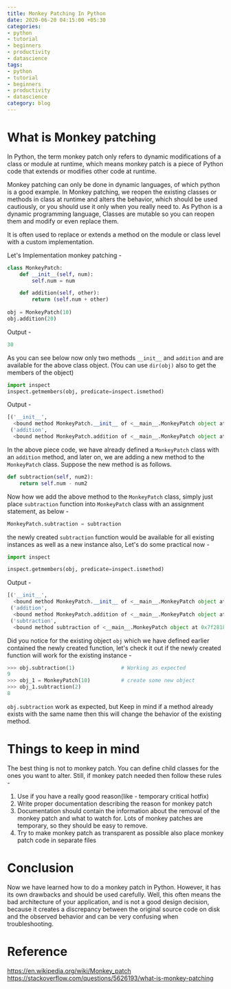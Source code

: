 ```yaml
---
title: Monkey Patching In Python
date: 2020-06-20 04:15:00 +05:30
categories:
- python
- tutorial
- beginners
- productivity
- datascience
tags:
- python
- tutorial
- beginners
- productivity
- datascience
category: blog
---
```


# What is Monkey patching
In Python, the term monkey patch only refers to dynamic modifications of a class or module at runtime, which means monkey patch is a piece of Python code that extends or modifies other code at runtime.

Monkey patching can only be done in dynamic languages, of which python is a good example. In Monkey patching, we reopen the existing classes or methods in class at runtime and alters the behavior, which should be used cautiously, or you should use it only when you really need to. As Python is a dynamic programming language, Classes are mutable so you can reopen them and modify or even replace them.

It is often used to replace or extends a method on the module or class level with a custom implementation.

Let's Implementation monkey patching -

```python
class MonkeyPatch:
    def __init__(self, num):
        self.num = num

    def addition(self, other):
        return (self.num + other)
    
obj = MonkeyPatch(10)
obj.addition(20)
```
Output - 
```python
30
```
As you can see below now only two methods `__init__` and `addition` and are available for the above class object. (You can use `dir(obj)` also to get the members of the object)

```python
import inspect 
inspect.getmembers(obj, predicate=inspect.ismethod)                                                                                                                                       
```
Output - 
```python
[('__init__',
  <bound method MonkeyPatch.__init__ of <__main__.MonkeyPatch object at 0x7f32495d7c50>>),
 ('addition',
  <bound method MonkeyPatch.addition of <__main__.MonkeyPatch object at 0x7f32495d7c50>>)]
```
In the above piece code, we have already defined a `MonkeyPatch` class with an `addition` method, and later on, we are adding a new method to the `MonkeyPatch` class. Suppose the new method is as follows.
```python
def subtraction(self, num2):
    return self.num - num2
```
Now how we add the above method to the `MonkeyPatch` class, simply just place `subtraction` function into `MonkeyPatch` class with an assignment statement, as below -
```python
MonkeyPatch.subtraction = subtraction
```
the newly created `subtraction` function would be available for all existing instances as well as a new instance also, Let's do some practical now - 
```python
import inspect

inspect.getmembers(obj, predicate=inspect.ismethod)
```
Output - 
```python
[('__init__',
  <bound method MonkeyPatch.__init__ of <__main__.MonkeyPatch object at 0x7f28186b8c88>>),
 ('addition',
  <bound method MonkeyPatch.addition of <__main__.MonkeyPatch object at 0x7f28186b8c88>>),
 ('subtraction',
  <bound method subtraction of <__main__.MonkeyPatch object at 0x7f28186b8c88>>)]
```
Did you notice for the existing object `obj` which we have defined earlier contained the newly created function, let's check it out if the newly created function will work for the existing instance -
```python
>>> obj.subtraction(1)               # Working as expected
9
>>> obj_1 = MonkeyPatch(10)          # create some new object
>>> obj_1.subtraction(2)
8
```
`obj.subtraction` work as expected, but Keep in mind if a method already exists with the same name then this will change the behavior of the existing method.

# Things to keep in mind
The best thing is not to monkey patch. You can define child classes for the ones you want to alter. Still, if monkey patch needed then follow these rules -

1. Use if you have a really good reason(like - temporary critical hotfix)
2. Write proper documentation describing the reason for monkey patch
3. Documentation should contain the information about the removal of the monkey patch and what to watch for. Lots of monkey patches are temporary, so they should be easy to remove.
4. Try to make monkey patch as transparent as possible also place monkey patch code in separate files

# Conclusion 
Now we have learned how to do a monkey patch in Python. However, it has its own drawbacks and should be used carefully. Well, this often means the bad architecture of your application, and is not a good design decision, because it creates a discrepancy between the original source code on disk and the observed behavior and can be very confusing when troubleshooting.

# Reference
https://en.wikipedia.org/wiki/Monkey_patch
https://stackoverflow.com/questions/5626193/what-is-monkey-patching